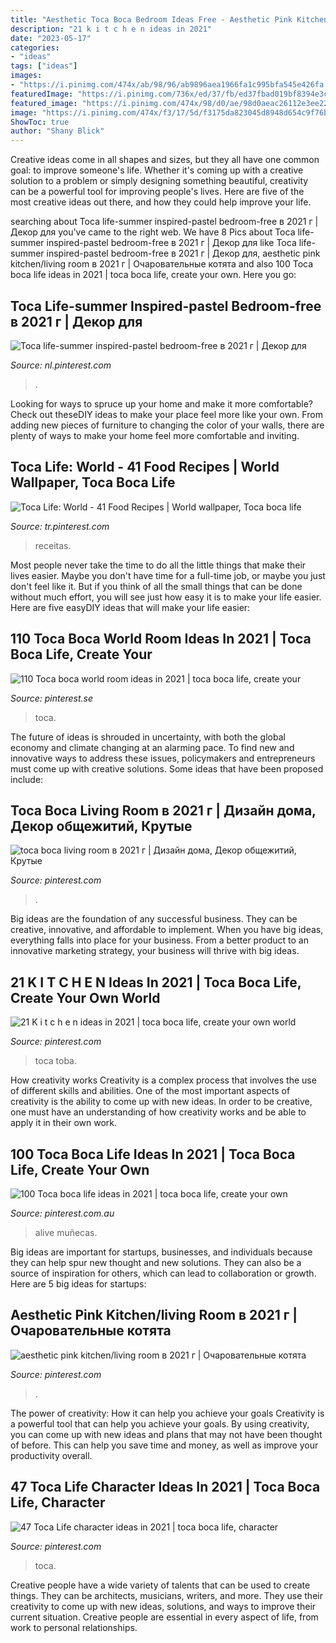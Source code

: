 ```yaml
---
title: "Aesthetic Toca Boca Bedroom Ideas Free - Aesthetic Pink Kitchen/living Room в 2021 г"
description: "21 k i t c h e n ideas in 2021"
date: "2023-05-17"
categories:
- "ideas"
tags: ["ideas"]
images:
- "https://i.pinimg.com/474x/ab/98/96/ab9896aea1966fa1c995bfa545e426fa.jpg"
featuredImage: "https://i.pinimg.com/736x/ed/37/fb/ed37fbad019bf8394e3cda5507cacd55.jpg"
featured_image: "https://i.pinimg.com/474x/98/d0/ae/98d0aeac26112e3ee223c03dcafe5f97.jpg"
image: "https://i.pinimg.com/474x/f3/17/5d/f3175da823045d8948d654c9f76be80c.jpg"
ShowToc: true
author: "Shany Blick"
---
```



Creative ideas come in all shapes and sizes, but they all have one common goal: to improve someone's life. Whether it's coming up with a creative solution to a problem or simply designing something beautiful, creativity can be a powerful tool for improving people's lives. Here are five of the most creative ideas out there, and how they could help improve your life.

	

		
searching about Toca life-summer inspired-pastel bedroom-free в 2021 г | Декор для you've came to the right web. We have 8 Pics about Toca life-summer inspired-pastel bedroom-free в 2021 г | Декор для like Toca life-summer inspired-pastel bedroom-free в 2021 г | Декор для, aesthetic pink kitchen/living room в 2021 г | Очаровательные котята and also 100 Toca boca life ideas in 2021 | toca boca life, create your own. Here you go:
		
    
## Toca Life-summer Inspired-pastel Bedroom-free в 2021 г | Декор для

<img loading=lazy src="https://i.pinimg.com/736x/a3/3b/22/a33b2296f5d426f9b8cc40827fa874a4.jpg" onerror="this.onerror=null;this.src='https://tse4.mm.bing.net/th?id=OIP.HvNKXVCDk_Xz3cU2KLFMRwHaGQ&amp;pid=15.1';" alt="Toca life-summer inspired-pastel bedroom-free в 2021 г | Декор для">

_Source: nl.pinterest.com_

>. 

	

Looking for ways to spruce up your home and make it more comfortable? Check out theseDIY ideas to make your place feel more like your own. From adding new pieces of furniture to changing the color of your walls, there are plenty of ways to make your home feel more comfortable and inviting.

    
## Toca Life: World - 41 Food Recipes | World Wallpaper, Toca Boca Life

<img loading=lazy src="https://i.pinimg.com/236x/ae/4e/c0/ae4ec0270177064dee7f374fdf78faac.jpg?nii=t" onerror="this.onerror=null;this.src='https://tse2.mm.bing.net/th?id=OIP.wp6xqpcBH_5UdUDsMXTkwQAAAA&amp;pid=15.1';" alt="Toca Life: World - 41 Food Recipes | World wallpaper, Toca boca life">

_Source: tr.pinterest.com_

>receitas. 

	

Most people never take the time to do all the little things that make their lives easier. Maybe you don't have time for a full-time job, or maybe you just don't feel like it. But if you think of all the small things that can be done without much effort, you will see just how easy it is to make your life easier. Here are five easyDIY ideas that will make your life easier: 

    
## 110 Toca Boca World Room Ideas In 2021 | Toca Boca Life, Create Your

<img loading=lazy src="https://i.pinimg.com/474x/ab/98/96/ab9896aea1966fa1c995bfa545e426fa.jpg" onerror="this.onerror=null;this.src='https://tse2.mm.bing.net/th?id=OIP.k8XLdt1U76sE0VyhONibLwAAAA&amp;pid=15.1';" alt="110 Toca boca world room ideas in 2021 | toca boca life, create your">

_Source: pinterest.se_

>toca. 

	

The future of ideas is shrouded in uncertainty, with both the global economy and climate changing at an alarming pace. To find new and innovative ways to address these issues, policymakers and entrepreneurs must come up with creative solutions. Some ideas that have been proposed include: 

    
## Toca Boca Living Room в 2021 г | Дизайн дома, Декор общежитий, Крутые

<img loading=lazy src="https://i.pinimg.com/736x/53/f1/d4/53f1d485bc923ee2ede9988eea76bdfe.jpg" onerror="this.onerror=null;this.src='https://tse1.mm.bing.net/th?id=OIP.1CKZWtPepKXQMNG9vb-2KwHaGD&amp;pid=15.1';" alt="toca boca living room в 2021 г | Дизайн дома, Декор общежитий, Крутые">

_Source: pinterest.com_

>. 

	

Big ideas are the foundation of any successful business. They can be creative, innovative, and affordable to implement. When you have big ideas, everything falls into place for your business. From a better product to an innovative marketing strategy, your business will thrive with big ideas.

    
## 21 K I T C H E N Ideas In 2021 | Toca Boca Life, Create Your Own World

<img loading=lazy src="https://i.pinimg.com/474x/f3/17/5d/f3175da823045d8948d654c9f76be80c.jpg" onerror="this.onerror=null;this.src='https://tse4.mm.bing.net/th?id=OIP.uKxCM70d7k8TMcJjQdX_RQAAAA&amp;pid=15.1';" alt="21 K i t c h e n ideas in 2021 | toca boca life, create your own world">

_Source: pinterest.com_

>toca toba. 

	

How creativity works
Creativity is a complex process that involves the use of different skills and abilities. One of the most important aspects of creativity is the ability to come up with new ideas. In order to be creative, one must have an understanding of how creativity works and be able to apply it in their own work.

    
## 100 Toca Boca Life Ideas In 2021 | Toca Boca Life, Create Your Own

<img loading=lazy src="https://i.pinimg.com/474x/98/d0/ae/98d0aeac26112e3ee223c03dcafe5f97.jpg" onerror="this.onerror=null;this.src='https://tse2.mm.bing.net/th?id=OIP.yZQBCQm0nso06xMZ5yNXqgAAAA&amp;pid=15.1';" alt="100 Toca boca life ideas in 2021 | toca boca life, create your own">

_Source: pinterest.com.au_

>alive muñecas. 

	

Big ideas are important for startups, businesses, and individuals because they can help spur new thought and new solutions. They can also be a source of inspiration for others, which can lead to collaboration or growth. Here are 5 big ideas for startups:

    
## Aesthetic Pink Kitchen/living Room в 2021 г | Очаровательные котята

<img loading=lazy src="https://i.pinimg.com/736x/ed/37/fb/ed37fbad019bf8394e3cda5507cacd55.jpg" onerror="this.onerror=null;this.src='https://tse3.mm.bing.net/th?id=OIP.dnP8ueXpw4sRV_ggWVu5hQHaGJ&amp;pid=15.1';" alt="aesthetic pink kitchen/living room в 2021 г | Очаровательные котята">

_Source: pinterest.com_

>. 

	

The power of creativity: How it can help you achieve your goals
Creativity is a powerful tool that can help you achieve your goals. By using creativity, you can come up with new ideas and plans that may not have been thought of before. This can help you save time and money, as well as improve your productivity overall.

    
## 47 Toca Life Character Ideas In 2021 | Toca Boca Life, Character

<img loading=lazy src="https://i.pinimg.com/474x/5c/17/7f/5c177ff411b33676d027e9a73f3cb7f6.jpg" onerror="this.onerror=null;this.src='https://tse1.mm.bing.net/th?id=OIP.xCeFCSr-juks4GF3GlCh7QAAAA&amp;pid=15.1';" alt="47 Toca Life character ideas in 2021 | toca boca life, character">

_Source: pinterest.com_

>toca. 

	

Creative people have a wide variety of talents that can be used to create things. They can be architects, musicians, writers, and more. They use their creativity to come up with new ideas, solutions, and ways to improve their current situation. Creative people are essential in every aspect of life, from work to personal relationships.

